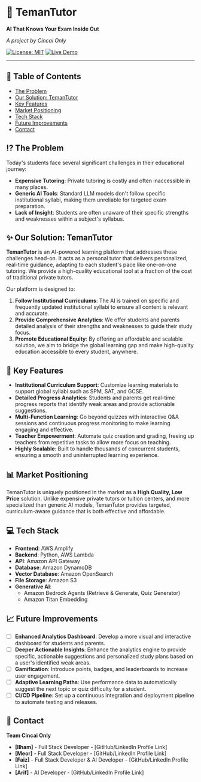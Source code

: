 # 🚀 TemanTutor

**AI That Knows Your Exam Inside Out**

_A project by Cincai Only_

[![License: MIT](https://img.shields.io/badge/License-MIT-yellow.svg)](https://opensource.org/licenses/MIT)
[![Live Demo](https://img.shields.io/badge/Live_Demo-View_Here-brightgreen.svg)](https://main.d2554dzoxvzq59.amplifyapp.com/)

---

## 📝 Table of Contents

- [The Problem](#the-problem)
- [Our Solution: TemanTutor](#our-solution-temantutor)
- [Key Features](#key-features)
- [Market Positioning](#market-positioning)
- [Tech Stack](#tech-stack)
- [Future Improvements](#future-improvements)
- [Contact](#contact)

## ⁉️ The Problem

Today's students face several significant challenges in their educational journey:
* **Expensive Tutoring**: Private tutoring is costly and often inaccessible in many places.
* **Generic AI Tools**: Standard LLM models don't follow specific institutional syllabi, making them unreliable for targeted exam preparation.
* **Lack of Insight**: Students are often unaware of their specific strengths and weaknesses within a subject's syllabus.

## ✨ Our Solution: TemanTutor

**TemanTutor** is an AI-powered learning platform that addresses these challenges head-on. It acts as a personal tutor that delivers personalized, real-time guidance, adapting to each student's pace like one-on-one tutoring. We provide a high-quality educational tool at a fraction of the cost of traditional private tutors.

Our platform is designed to:
1.  **Follow Institutional Curriculums**: The AI is trained on specific and frequently updated institutional syllabi to ensure all content is relevant and accurate.
2.  **Provide Comprehensive Analytics**: We offer students and parents detailed analysis of their strengths and weaknesses to guide their study focus.
3.  **Promote Educational Equity**: By offering an affordable and scalable solution, we aim to bridge the global learning gap and make high-quality education accessible to every student, anywhere.

## 🌟 Key Features

-   **Institutional Curriculum Support**: Customize learning materials to support global syllabi such as SPM, SAT, and GCSE.
-   **Detailed Progress Analytics**: Students and parents get real-time progress reports that identify weak areas and provide actionable suggestions.
-   **Multi-Function Learning**: Go beyond quizzes with interactive Q&A sessions and continuous progress monitoring to make learning engaging and effective.
-   **Teacher Empowerment**: Automate quiz creation and grading, freeing up teachers from repetitive tasks to allow more focus on teaching.
-   **Highly Scalable**: Built to handle thousands of concurrent students, ensuring a smooth and uninterrupted learning experience.

## 📊 Market Positioning

TemanTutor is uniquely positioned in the market as a **High Quality, Low Price** solution. Unlike expensive private tutors or tuition centers, and more specialized than generic AI models, TemanTutor provides targeted, curriculum-aware guidance that is both effective and affordable.

## 💻 Tech Stack

-   **Frontend**: AWS Amplify
-   **Backend**: Python, AWS Lambda
-   **API**: Amazon API Gateway
-   **Database**: Amazon DynamoDB
-   **Vector Database**: Amazon OpenSearch
-   **File Storage**: Amazon S3
-   **Generative AI**:
    -   Amazon Bedrock Agents (Retrieve & Generate, Quiz Generator)
    -   Amazon Titan Embedding

## 📈 Future Improvements
-   [ ] **Enhanced Analytics Dashboard**: Develop a more visual and interactive dashboard for students and parents.
-   [ ] **Deeper Actionable Insights**: Enhance the analytics engine to provide specific, actionable suggestions and personalized study plans based on a user's identified weak areas.
-   [ ] **Gamification**: Introduce points, badges, and leaderboards to increase user engagement.
-   [ ] **Adaptive Learning Paths**: Use performance data to automatically suggest the next topic or quiz difficulty for a student.
-   [ ] **CI/CD Pipeline**: Set up a continuous integration and deployment pipeline to automate testing and releases.

## 📧 Contact

**Team Cincai Only**

* **[Ilham]** - Full Stack Developer - [GitHub/LinkedIn Profile Link]
* **[Meor]**  -  Full Stack Developer - [GitHub/LinkedIn Profile Link]
* **[Faiz]**  -  Full Stack Developer & AI Developer - [GitHub/LinkedIn Profile Link]
* **[Arif]**  -  AI Developer - [GitHub/LinkedIn Profile Link]
